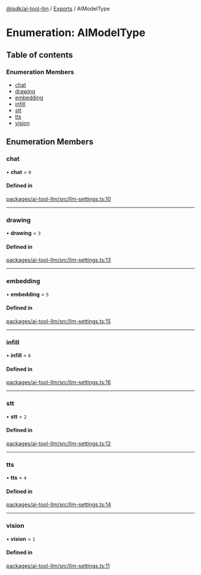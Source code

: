 [@isdk/ai-tool-llm](../README.md) / [Exports](../modules.md) / AIModelType

# Enumeration: AIModelType

## Table of contents

### Enumeration Members

- [chat](AIModelType.md#chat)
- [drawing](AIModelType.md#drawing)
- [embedding](AIModelType.md#embedding)
- [infill](AIModelType.md#infill)
- [stt](AIModelType.md#stt)
- [tts](AIModelType.md#tts)
- [vision](AIModelType.md#vision)

## Enumeration Members

### chat

• **chat** = ``0``

#### Defined in

[packages/ai-tool-llm/src/llm-settings.ts:10](https://github.com/isdk/ai-tool-llm.js/blob/16d7f90cf65554ae1376e9ee19bdd937fa34f7af/src/llm-settings.ts#L10)

___

### drawing

• **drawing** = ``3``

#### Defined in

[packages/ai-tool-llm/src/llm-settings.ts:13](https://github.com/isdk/ai-tool-llm.js/blob/16d7f90cf65554ae1376e9ee19bdd937fa34f7af/src/llm-settings.ts#L13)

___

### embedding

• **embedding** = ``5``

#### Defined in

[packages/ai-tool-llm/src/llm-settings.ts:15](https://github.com/isdk/ai-tool-llm.js/blob/16d7f90cf65554ae1376e9ee19bdd937fa34f7af/src/llm-settings.ts#L15)

___

### infill

• **infill** = ``6``

#### Defined in

[packages/ai-tool-llm/src/llm-settings.ts:16](https://github.com/isdk/ai-tool-llm.js/blob/16d7f90cf65554ae1376e9ee19bdd937fa34f7af/src/llm-settings.ts#L16)

___

### stt

• **stt** = ``2``

#### Defined in

[packages/ai-tool-llm/src/llm-settings.ts:12](https://github.com/isdk/ai-tool-llm.js/blob/16d7f90cf65554ae1376e9ee19bdd937fa34f7af/src/llm-settings.ts#L12)

___

### tts

• **tts** = ``4``

#### Defined in

[packages/ai-tool-llm/src/llm-settings.ts:14](https://github.com/isdk/ai-tool-llm.js/blob/16d7f90cf65554ae1376e9ee19bdd937fa34f7af/src/llm-settings.ts#L14)

___

### vision

• **vision** = ``1``

#### Defined in

[packages/ai-tool-llm/src/llm-settings.ts:11](https://github.com/isdk/ai-tool-llm.js/blob/16d7f90cf65554ae1376e9ee19bdd937fa34f7af/src/llm-settings.ts#L11)

